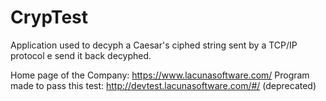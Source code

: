 # CrypTest

Application used to decyph a Caesar's ciphed string sent by a TCP/IP protocol e send it back decyphed.

Home page of the Company: https://www.lacunasoftware.com/
Program made to pass this test: http://devtest.lacunasoftware.com/#/ (deprecated)
